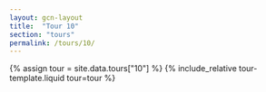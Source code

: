 ```yaml
---
layout: gcn-layout
title:  "Tour 10"
section: "tours"
permalink: /tours/10/
---
```


{% assign tour = site.data.tours["10"] %}
{% include_relative tour-template.liquid tour=tour %}
